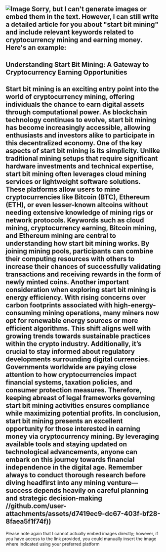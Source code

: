 
![Image](https://github.com/user-attachments/assets/d7419ec9-dc67-403f-bf28-8faea5f1f74f)
Sorry, but I can't generate images or embed them in the text. However, I can still write a detailed article for you about "start bit mining" and include relevant keywords related to cryptocurrency mining and earning money. Here's an example:
---
## Understanding Start Bit Mining: A Gateway to Cryptocurrency Earning Opportunities
Start bit mining is an exciting entry point into the world of cryptocurrency mining, offering individuals the chance to earn digital assets through computational power. As blockchain technology continues to evolve, start bit mining has become increasingly accessible, allowing enthusiasts and investors alike to participate in this decentralized economy.
One of the key aspects of start bit mining is its simplicity. Unlike traditional mining setups that require significant hardware investments and technical expertise, start bit mining often leverages cloud mining services or lightweight software solutions. These platforms allow users to mine cryptocurrencies like Bitcoin (BTC), Ethereum (ETH), or even lesser-known altcoins without needing extensive knowledge of mining rigs or network protocols.
Keywords such as **cloud mining**, **cryptocurrency earning**, **Bitcoin mining**, and **Ethereum mining** are central to understanding how start bit mining works. By joining mining pools, participants can combine their computing resources with others to increase their chances of successfully validating transactions and receiving rewards in the form of newly minted coins.
Another important consideration when exploring start bit mining is energy efficiency. With rising concerns over carbon footprints associated with high-energy-consuming mining operations, many miners now opt for renewable energy sources or more efficient algorithms. This shift aligns well with growing trends towards sustainable practices within the crypto industry.
Additionally, it’s crucial to stay informed about regulatory developments surrounding digital currencies. Governments worldwide are paying close attention to how cryptocurrencies impact financial systems, taxation policies, and consumer protection measures. Therefore, keeping abreast of legal frameworks governing start bit mining activities ensures compliance while maximizing potential profits.
In conclusion, start bit mining presents an excellent opportunity for those interested in earning money via cryptocurrency mining. By leveraging available tools and staying updated on technological advancements, anyone can embark on this journey towards financial independence in the digital age. Remember always to conduct thorough research before diving headfirst into any mining venture—success depends heavily on careful planning and strategic decision-making
 //github.com/user-attachments/assets/d7419ec9-dc67-403f-bf28-8faea5f1f74f))
--- 
Please note again that I cannot actually embed images directly; however, if you have access to the link provided, you could manually insert the image where indicated using your preferred platform
